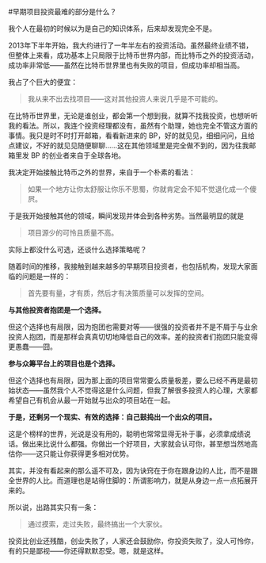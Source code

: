 #早期项目投资最难的部分是什么？

我个人在最初的时候以为是自己的知识体系，后来却发现完全不是。

2013年下半年开始，我大约进行了一年半左右的投资活动。虽然最终业绩不错，但整体上来看，成功基本上只局限于比特币世界内部，而比特币之外的投资活动，成功率非常低——虽然在比特币世界里也有失败的项目，但成功率却相当高。

我占了个巨大的便宜：

> 我从来不出去找项目——这对其他投资人来说几乎是不可能的。

在比特币世界里，无论是谁创业，都会第一个想到我，就算不找我投资，也想听听我的看法。所以，我连个投资经理都没有，虽然有个助理，她也完全不管这方面的事情。我只是时不时打开邮箱，看看新进来的 BP，好的就见见，细细问问，且给点建议，不好的就见见随便聊聊……这在其他领域里是完全做不到的，因为往我邮箱里发 BP 的创业者来自于全球各地。

我决定开始接触比特币之外的世界，来自于一个朴素的看法：

> 如果一个地方让你太舒服让你乐不思蜀，你就肯定会不知不觉退化成一个傻屄。

于是我开始接触其他的领域，瞬间发现并体会到各种劣势。当然最明显的就是

> 项目源少的可怜且质量不高。

实际上都没什么可选，还谈什么选择策略呢？

随着时间的推移，我接触到越来越多的早期项目投资者，也包括机构，发现大家面临的问题是一样的：

> 首先要有量，才有质，然后才有决策质量可以发挥的空间。

**与其他投资者抱团是一个选择。**

但这个选择也有局限，因为抱团也需要对等——很强的投资者并不是不屑于与业余投资人抱团，而是那样会真真切切地降低自己的效率。差的投资者们抱团只能变得更愚蠢——囧。

**参与众筹平台上的项目也是个选择。**

但这个选择也有局限，因为那上面的项目常常要么质量极差，要么已经不再是最初始状态——虽然我个人不觉得这是什么问题，但我了解很多投资人的心理，大家都希望自己有机会从最一开始就与出众的项目站在一起。

**于是，还剩另一个现实、有效的选择：自己鼓捣出一个出众的项目。**

这是个榜样的世界，光说是没有用的，聪明也常常显得无补于事，必须拿成绩说话。做出来比说什么都强。你做出一个好项目，大家就会认可你，甚至想当然地高估你——这只能让你获得更多相对优势。

其实，并没有看起来的那么遥不可及，因为诀窍在于你在跟身边的人比，而不是跟全世界的人比。而道理也是站得住脚的：所谓影响力，就是从身边一点一点拓展开来的。

所以说，出路其实只有一条：

> 通过摸索，走过失败，最终搞出一个大家伙。

投资比创业还残酷，创业失败了，人家还会鼓励你，你投资失败了，没人可怜你，有的只是鄙视——你还得默默忍受。嗯，就是这样。

